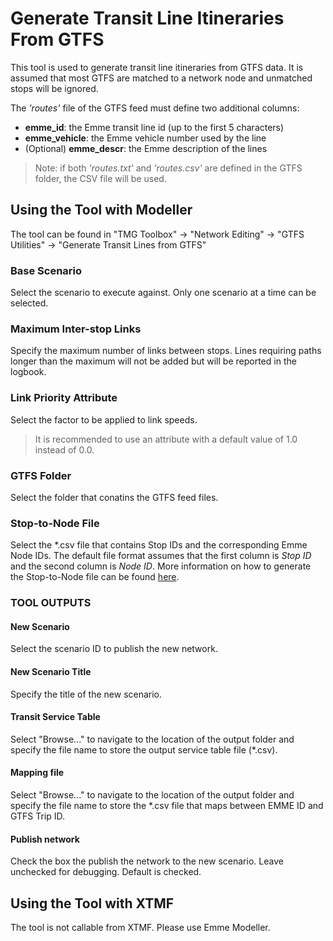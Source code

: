 # **Generate Transit Line Itineraries From GTFS**
This tool is used to generate transit line itineraries from GTFS data. It is assumed that most GTFS are matched to a network node and unmatched stops will be ignored.

The *'routes'* file of the GTFS feed must define two additional columns: 
- **emme_id**: the Emme transit line id (up to the first 5 characters)
- **emme_vehicle**: the Emme vehicle number used by the line
- (Optional) **emme_descr**: the Emme description of the lines  

> Note: if both *'routes.txt'* and *'routes.csv'* are defined in the GTFS folder, the CSV file will be used.

## **Using the Tool with Modeller**
The tool can be found in "TMG Toolbox" -> "Network Editing" -> "GTFS Utilities" -> "Generate Transit Lines from GTFS"

### Base Scenario
Select the scenario to execute against. Only one scenario at a time can be selected.

### Maximum Inter-stop Links
Specify the maximum number of links between stops. Lines requiring paths longer than the maximum will not be added but will be reported in the logbook.

### Link Priority Attribute
Select the factor to be applied to link speeds. 
> It is recommended to use an attribute with a default value of 1.0 instead of 0.0.

### GTFS Folder
Select the folder that conatins the GTFS feed files.

### Stop-to-Node File
Select the *.csv file that contains Stop IDs and the corresponding Emme Node IDs. The default file format assumes that the first column is *Stop ID* and the second column is *Node ID*. More information on how to generate the Stop-to-Node file can be found [here](../GTFSEmmeNodeMap.md).

### TOOL OUTPUTS

#### New Scenario
Select the scenario ID to publish the new network.

#### New Scenario Title
Specify the title of the new scenario.

#### Transit Service Table
Select "Browse..." to navigate to the location of the output folder and specify the file name to store the output service table file (*.csv).

#### Mapping file 
Select "Browse..." to navigate to the location of the output folder and specify the file name to store the *.csv file that maps between EMME ID and GTFS Trip ID.

#### Publish network
Check the box the publish the network to the new scenario. Leave unchecked for debugging. Default is checked.

## **Using the Tool with XTMF**
The tool is not callable from XTMF. Please use Emme Modeller.